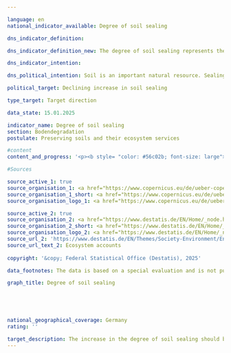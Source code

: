 ```yaml
---

language: en        
national_indicator_available: Degree of soil sealing        

dns_indicator_definition:         

dns_indicator_definition_new: The degree of soil sealing represents the coverage of the soil surface with impermeable material (in per cent) due to urban development and infrastructure expansion. The indicator is calculated using a semi-automatic classification based on the calibrated NDVI (Normalised Difference Vegetation Index).        

dns_indicator_intention:         

dns_political_intention: Soil is an important natural resource. Sealing it is one of the most serious forms of soil degradation. Sealed soils have a negative impact on biodiversity, carbon storage, the hydrological properties of the soil, ecosystem services and resource protection. Reducing soil degradation is an elementary component of sustainable soil management.        

political_target: Declining increase in soil sealing        

type_target: Target direction        

data_state: 15.01.2025        

indicator_name: Degree of soil sealing        
section: Bodendegradation        
postulate: Preserving soils and their ecosystem services        

#content         
content_and_progress: '<p><b style= "color: #56c02b; font-size: large">15.3&nbsp;Degree of soil sealing</b><br><br>The artificial sealing of soil surfaces leads to a deterioration of natural soil functions. In addition to impacts on biodiversity, the microclimate, and soil fauna, sealed surfaces prevent precipitation water from seeping into the ground, which can contribute to a drop in the groundwater level and overload the drainage system during heavy rainfall events.<br><br>An area is considered sealed if it is built on, covered with concrete, asphalt, paved, or otherwise permanently impermeable to water. Sealed surfaces are found primarily in residential areas, on traffic areas, and in industrial and commercial areas. Sealed parts of areas such as allotments, cemeteries, sports and recreation areas, or campsites are also included.<br><br>Unsealed areas include, among others, construction sites (provided there is no visible development), mines, quarries, peat extraction areas, sand pits, as well as natural, artificial, and cultivated vegetated areas, unplanted or sparsely vegetated areas, agricultural fields and arable land, vineyards, orchards, and all types of lawns used for sports, as well as forests. Glacier, snow, and water surfaces are also considered unsealed areas.<br><br>The indicator is calculated based on data from the European Copernicus program. Satellite data is automatically evaluated to create the dataset, with the proportion of sealed area determined for each area cell under consideration and then the average value calculated for Germany as a whole. The dataset is based exclusively on information derived from remote sensing of the Earth"s surface. Information from cadastral records or similar sources is not included in the dataset.<br><br>This approach can lead to inaccuracies, as sealed areas may not be identified as such, for example, if they are located under a closed canopy. The opposite effect occurs with ground-mounted photovoltaic systems (solar parks), which are recorded as sealed areas even though they are generally built on unsealed soil. Railway ballast areas cannot be clearly classified methodically. Within urban areas, these areas cannot be clearly distinguished from other infrastructure areas based on remote sensing data and are therefore classified as sealed areas, whereas outside urban areas they are considered unsealed areas.<br><br>The indicator represents only the proportion of sealed areas. It does not take into account the extent to which the unsealed area has the desired properties regarding water permeability. Thus, areas that are naturally almost impermeable to water, such as rocky, loamy, and clay soils, are counted as unsealed areas. This also applies to agricultural land, which can be heavily compacted, at least temporarily, due to intensive machine traffic.<br><br>In 2006&nbsp;and 2009, the degree of sealing was 4.2% of Germany"s total area and increased only marginally to 4.3% by 2015. In 2018, the degree of soil sealing was 5.2%. However, this increase is less the result of an actual increase. Rather, the analysis from 2018&nbsp;onwards is based on significantly higher-resolution satellite images, which allows for a more spatially detailed and realistic assessment of soil sealing.<br><br>Particularly in residential areas, soil sealing not only has a significant impact on the provision potential, but also on the direct demand for various ecosystem services such as local cooling. Therefore, in the <a href="https://www.destatis.de/DE/Themen/Gesellschaft-Umwelt/Umwelt/UGR/oekosystemgesamtrechnungen/_inhalt.html">Ecosystem Accounts</a>, the Federal Statistical Office calculates soil sealing separately for residential areas and transport infrastructure areas (Ecosystem Department A01&nbsp;of the Area Balance of Ecosystems). In 2018, the degree of soil sealing on these areas was 42.5%.<br><br>Due to the significantly higher spatial resolution of the satellite data from 2018&nbsp;onwards, a meaningful interpretation over time using previous results is not possible. Therefore, the politically defined goal of reducing the increase in soil sealing cannot yet be assessed.</p>'                

#Sources        

source_active_1: true
source_organisation_1: <a href="https://www.copernicus.eu/de/ueber-copernicus" target="_blank" onclick="return confirm_alert('the European Copernicus Programme', 'En')">European Copernicus Programme</a>
source_organisation_1_short: <a href="https://www.copernicus.eu/de/ueber-copernicus" target="_blank" onclick="return confirm_alert('the European Copernicus Programme', 'En')">European Copernicus Programme</a>
source_organisation_logo_1: <a href="https://www.copernicus.eu/de/ueber-copernicus" target="_blank" onclick="return confirm_alert('the European Copernicus Programme', 'En')"><img src="https://dnsTestEnvironment.github.io/dns-indicators/public/OrgImgEn/cop.png" alt="European Copernicus Programme" title=" Click here to visit the homepage of the organizationEuropean Copernicus Programme" style="height:60px; width:148px; border:transparent"/></a>

source_active_2: true
source_organisation_2: <a href="https://www.destatis.de/EN/Home/_node.html" target="_blank">Federal Statistical Office</a>
source_organisation_2_short: <a href="https://www.destatis.de/EN/Home/_node.html" target="_blank">Federal Statistical Office</a>
source_organisation_logo_2: <a href="https://www.destatis.de/EN/Home/_node.html" target="_blank"><img src="https://dnsTestEnvironment.github.io/dns-indicators/public/OrgImgEn/destatis.png" alt="Federal Statistical Office" title=" Click here to visit the homepage of the organizationFederal Statistical Office" style="height:60px; width:148px; border:transparent"/></a>
source_url_2: 'https://www.destatis.de/EN/Themes/Society-Environment/Environment/Environmental-Economic-Accounting/ecosystem-account/_node.html'
source_url_text_2: Ecosystem accounts
        
copyright: '&copy; Federal Statistical Office (Destatis), 2025'        

data_footnotes: The data is based on a special evaluation and is not publicly accessible.<br>• Since the 2018&nbsp;reporting year, data has been available in a higher resolution, meaning that soil sealing has been depicted in greater spatial detail and more realistically since 2018. This means that comparability with previous years is only possible to a limited extent (time series break).        

graph_title: Degree of soil sealing        

        

                

national_geographical_coverage: Germany        
rating: ''        

target_description: The increase in the degree of soil sealing should be reduced.<br><br><br>No assessment possible. Too few data points.        
---
```


